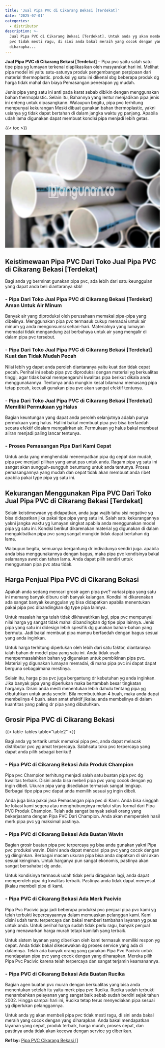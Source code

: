 ```yaml
---
title: 'Jual Pipa PVC di Cikarang Bekasi [Terdekat]'
date: '2025-07-01'
categories:
  - distributor
description: >-
  Jual Pipa PVC di Cikarang Bekasi [Terdekat]. Untuk anda yg akan membeli pipa
  pvc tidak mesti ragu, di sini anda bakal meraih yang cocok dengan yang
  diharapka...
---
```


**Jual Pipa PVC di Cikarang Bekasi \[Terdekat\]** – Pipa pvc yaitu salah satu tipe pipa yg lumayan terkenal diaplikasikan oleh masyarakat hari ini. Melihat pipa model ini yaitu satu-satunya produk pengembangan perpipaan dari material thermoplastic. produksi yg satu ini dikenal sbg beberapa produk dg harga tidak mahal dan biaya Pemasangan penerapan yg mudah.

Jenis pipa yang satu ini anti pada karat sebab dibikin dengan menggunakan bahan thermoplastic. Selain itu, Bahannya yang lentur menjadikan pipa jenis ini enteng untuk dipasangkann. Walaupun begitu, pipa pvc terhitung mempunyai kekurangan Meski dibuat gunakan bahan thermoplastic, yakni usianya yg tidak dapat bertahan di dalam jangka waktu yg panjang. Apabila udah lama digunakan dapat membuat kondisi pipa menjadi lebih getas.

{{< toc >}}

![Jual Pipa PVC di Cikarang Bekasi [Terdekat]](/images/jaul-pipa-pvc-04.png)

## Keistimewaan Pipa PVC Dari Toko Jual Pipa PVC di Cikarang Bekasi \[Terdekat\]

Bagi anda yg berminat gunakan pipa pvc, ada lebih dari satu keunggulan yang dapat anda beli diantaranya sbb!

### \- Pipa Dari Toko Jual Pipa PVC di Cikarang Bekasi \[Terdekat\] Aman Untuk Air Minum

Banyak air yang diproduksi oleh perusahaan memakai pipa-pipa yang dibelinya. Menggunakan pipa pvc termasuk cukup memadai untuk air minum yg anda mengonsumsi sehari-hari. Materialnya yang lumayan memadai tidak mengandung zat berbahaya untuk air yang mengalir di dalam pipa pvc tersebut.

### \- Pipa Dari Toko Jual Pipa PVC di Cikarang Bekasi \[Terdekat\] Kuat dan Tidak Mudah Pecah

Nilai lebih yg dapat anda peroleh diantaranya yaitu kuat dan tidak cepat pecah. Perihal ini sebab pipa pvc diproduksi dengan material yg berkualitas tinggi, agar tidak bakal mempengaruhi kwalitas pipa berikut dikala anda menggunakannya. Tentunya anda mungkin kesal bilamana memasang pipa tetap pecah, kecuali gunakan pipa pvc akan sangat efektif tentunya.

### \- Pipa Dari Toko Jual Pipa PVC di Cikarang Bekasi \[Terdekat\] Memiliki Permukaan yg Halus

Bagian keuntungan yang dapat anda peroleh selanjutnya adalah punya permukaan yang halus. Hal ini bakal membuat pipa pvc bisa berfaedah secara efektif didalam mengalirkan air. Permukaan yg halus bakal membuat aliran menjadi paling lancar tentunya.

### \- Proses Pemasangan Pipa Dari Kami Cepat

Untuk anda yang menghendaki menempatkan pipa dg cepat dan mudah, pipa pvc menjadi pilihan yang amat pas untuk anda. Ragam pipa yg satu ini sangat akan sungguh-sungguh beruntung untuk anda tentunya. Proses pemasangannya yang mudah dan cepat tidak akan membuat anda ribet apabila pakai type pipa yg satu ini.

## Kekurangan Menggunakan Pipa PVC Dari Toko Jual Pipa PVC di Cikarang Bekasi \[Terdekat\]

Selain keistimewaan yg didapatkan, anda juga wajib tahu sisi negative yg bisa didapatkan jika pakai tipe pipa yang satu ini. Salah satu kekurangannya yakni jangka waktu yg lumayan singkat apabila anda menggunakan model pipa yg satu ini. Kondisi berikut dikarenakan material yg digunakan di dalam mengakibatkan pipa pvc yang sangat mungkin tidak dapat bertahan dg lama.

Walaupun begitu, semuanya bergantung dr individunya sendiri juga. apabila anda bisa menggunakannya dengan bagus, maka pipa pvc kondisinya bakal selamanya awet dan tahan lama. Anda dapat pilih sendiri untuk menggunaan pipa pvc atau tidak.

## Harga Penjual Pipa PVC di Cikarang Bekasi

Apakah anda sedang mencari grosir agen pipa pvc? variasi pipa yang satu ini memang banyak diburu oleh banyak kalangan. Kondisi ini dikarenakan ada sangat banyak keunggulan yg bisa didapatkan apabila menentukan pakai pipa pvc dibandingkan dg type pipa lainnya.

Untuk masalah harga telah tidak dikhawatirkan lagi, pipa pvc mempunyai nilai harga yg sangat tidak mahal dibandingkan dg tipe pipa lainnya. Jenis pipa yang satu ini didesign lebih spesifik dg gunakan bahan-bahan yang bermutu. Jadi bakal membuat pipa mampu berfaedah dengan bagus sesuai yang anda inginkan.

Untuk harga terhitung diperlukan oleh lebih dari satu faktor, diantaranya ialah bahan dr model pipa yang satu ini. Anda tidak usah mempermasalahkan bahan yg digunakan untuk pembikinan pipa pvc. Material yg digunakan lumayan memadai, di mana pipa pvc ini dapat dapat berguna sebagaimana mestinya.

Selain itu, harga pipa pvc juga bergantung dr kebutuhan yg anda inginkan. Jika banyak pipa yang diperlukan maka bertambah besar tingkatan harganya. Disini anda mesti menentukan lebih dahulu tentang pipa yg dibutuhkan untuk anda sendiri. Bila membutuhkan 4 buah, maka anda dapat membelinya 4 buah. akan amat efektif jikalau anda membelinya di dalam kuantitas yang paling dr pipa yang dibutuhkan.

## Grosir Pipa PVC di Cikarang Bekasi

{{< table-tables table="table2" >}}

Bagi anda yg tertarik untuk memakai pipa pvc, anda dapat melacak distributor pvc yg amat terpercaya. Salahsatu toko pvc terpercaya yang dapat anda pilih sebagai berikut!

### \- Pipa PVC di Cikarang Bekasi Ada Produk Champion

Pipa pvc Champion terhitung menjadi salah satu buatan pipa pvc dg kwalitas terbaik. Disini anda bisa mebeli pipa pvc yang cocok dengan yg ingin dibeli. Ukuran pipa yang disediakan termasuk sangat lengkap. Berbagai tipe pipa pvc dapat anda memilih sesuai yg ingin dibeli.

Anda juga bisa pakai jasa Pemasangan pipa pvc di Kami. Anda bisa singgah ke lokasi kami segera atau menghubunginya melalui situs formal dari Pipa PVC Produk Champion. Telah ada sangat banyak sekali orang yang bekerjasama dengan Pipa PVC Dari Champion. Anda akan memperoleh hasil merk pipa pvc yg maksimal pastinya.

### \- Pipa PVC di Cikarang Bekasi Ada Buatan Wavin

Bagian grosir buatan pipa pvc terpercaya yg bisa anda gunakan yakni Pipa pvc produksi wavin. Disini anda dapat mencari pipa pvc yang cocok dengan yg diinginkan. Berbagai macam ukuran pipa bisa anda dapatkan di sini akan sesuai keinginan. Untuk harganya pun sangat ekonomis, pastinya akan sangat bersahabat dg anda.

Untuk kondisinya termasuk udah tidak perlu diragukan lagi, anda dapat memperoleh pipa dg kwalitas terbaik. Pastinya anda tidak dapat menyesal jikalau membeli pipa di kami.

### \- Pipa PVC di Cikarang Bekasi Ada Merk Pacivic

Pipa Pvc Pacivic juga jadi beberapa produksi pvc penjual pipa pvc kami yg telah terbukti kepercayaannya dalam memuaskan pelanggan kami. Kami disini udah tentu terpercaya dan bakal memberi tambahan layanan yg puas untuk anda. Untuk perihal harga sudah tidak perlu ragu, banyak penjual yang menawarkan harga murah tetapi kamilah yang terbaik.

Untuk sistem layanan yang diberikan oleh kami termasuk memiliki respon yg cepat. Anda tidak bakal dikecewakan dg proses service yang ada di dalamnya. Telah ada banyak orang yang gunakan Pipa Pvc Pacivic untuk mendapatan pipa pvc yang cocok dengan yang diharapkan. Mereka pilih Pipa Pvc Pacivic karena telah terpercaya dan sangat terjamin keamanannya.

### \- Pipa PVC di Cikarang Bekasi Ada Buatan Rucika

Bagian agen buatan pvc murah dengan berkualitas yang bisa anda menentukan setelah itu yaitu merk pipa pvc Rucika. Rucika sudah terbukti menambahkan pelayanan yang sangat baik sebab sudah berdiri sejak tahun 2002. Hingga sampai hari ini, Rucika tetap terus menyediakan pipa sesuai yg diperlukan pelanggannya.

Untuk anda yg akan membeli pipa pvc tidak mesti ragu, di sini anda bakal meraih yang cocok dengan yang diharapkan. Anda bakal mendapatkan layanan yang cepat, produk terbaik, harga murah, proses cepat, dan pastinya anda tidak akan kecewa dengan service yg diberikan.

**Ref by:** [Pipa PVC Cikarang Bekasi []](https://id.wikipedia.org/wiki/Pipa)
